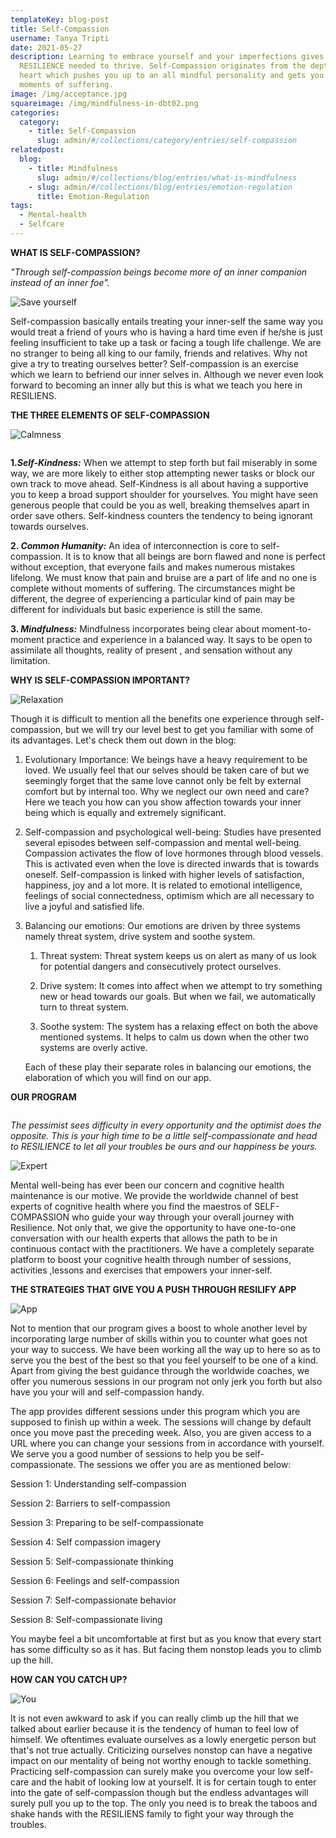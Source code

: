 ```yaml
---
templateKey: blog-post
title: Self-Compassion
username: Tanya Tripti
date: 2021-05-27
description: Learning to embrace yourself and your imperfections gives you the
  RESILIENCE needed to thrive. Self-Compassion originates from the depth of
  heart which pushes you up to an all mindful personality and gets you drop your
  moments of suffering.
image: /img/acceptance.jpg
squareimage: /img/mindfulness-in-dbt02.png
categories:
  category:
    - title: Self-Compassion
      slug: admin/#/collections/category/entries/self-compassion
relatedpost:
  blog:
    - title: Mindfulness
      slug: admin/#/collections/blog/entries/what-is-mindfulness
    - slug: admin/#/collections/blog/entries/emotion-regulation
      title: Emotion-Regulation
tags:
  - Mental-health
  - Selfcare
---
```

**WHAT IS SELF-COMPASSION?**

*"Through self-compassion beings become more of an inner companion instead of an inner foe".*

![Save yourself](/img/meditate-potrait.jpg "Save yourself")

Self-compassion basically entails treating your inner-self the same way you would treat a friend of yours who is having a hard time even if he/she is just feeling insufficient to take up a task or facing a tough life challenge. We are no stranger to being all king to our family, friends and relatives. Why not give a try to treating ourselves better? Self-compassion is an exercise which we learn to befriend our  inner selves in. Although we never even look forward to becoming an inner ally but this is what we teach you here in RESILIENS.

**THE THREE ELEMENTS OF SELF-COMPASSION**

![Calmness](/img/relax.jpg "Calmness")

![]()

**1.*Self-Kindness:*** When we attempt to step forth but fail miserably in some way, we are more likely to either stop attempting newer tasks or block our own track to move ahead. Self-Kindness is all about having a supportive you to keep a broad support shoulder for yourselves. You might have seen generous people that could be you as well, breaking themselves apart in order save others. Self-kindness counters the tendency to being ignorant towards ourselves.

**2. *Common Humanity:*** An idea of interconnection is core to self-compassion. It is to know that all beings are born flawed and none is perfect without exception, that everyone fails and makes numerous mistakes lifelong. We must know that pain and bruise are a part of life and no one is complete without moments of suffering. The circumstances might be different, the degree of experiencing a particular kind of pain may be different for individuals but basic experience is still the same.

**3. *Mindfulness:*** Mindfulness incorporates being clear about moment-to-moment practice and experience in a balanced way. It says to be open to assimilate all thoughts, reality of present , and sensation without any limitation.

**WHY IS SELF-COMPASSION IMPORTANT?**

![Relaxation](/img/personal-control.jpg "Relaxation")

Though it is difficult to mention all the benefits one experience through self-compassion, but we will try our level best to get you familiar with some of its advantages. Let's check them out down in the blog:

1. Evolutionary Importance: We beings have a heavy requirement to be loved. We usually feel that our selves should be taken care of but we seemingly forget that the same love cannot only be felt by external comfort but by internal too. Why we neglect our own need and care? Here we teach you how can you show affection towards your inner being which is equally and extremely significant.
2. Self-compassion and psychological well-being: Studies have presented several episodes between self-compassion and mental well-being. Compassion activates the flow of love hormones through blood vessels. This is activated even when the love is directed inwards that is towards oneself. Self-compassion is linked with higher levels of satisfaction, happiness, joy and a lot more. It is related to emotional intelligence, feelings of social connectedness, optimism which are all necessary to live a joyful and satisfied life.
3. Balancing our emotions: Our emotions are driven by three systems namely threat system, drive system and soothe system.

   1. Threat system: Threat system keeps us on alert as many of us look for potential dangers and consecutively protect ourselves.

   2. Drive system: It comes into affect when we attempt to try something new or head towards our goals. But when we fail, we automatically turn to threat system.

   3. Soothe system: The system has a relaxing effect on both the above mentioned systems. It helps to calm us down when the other two systems are overly active.

     Each of these play their separate roles in balancing our emotions, the elaboration of which you will find on our app. 

**OUR PROGRAM**

![]()

*The pessimist sees difficulty in every opportunity and the optimist does the opposite. This is your high time to be a little self-compassionate and head to RESILIENCE to let all your troubles be ours and our happiness be yours.*

![Expert](/img/mindful-attention.jpeg "Expert")

Mental well-being has ever been our concern and cognitive health maintenance is our motive. We provide the worldwide channel of best experts of cognitive health where you find the maestros of SELF-COMPASSION who guide your way through your overall journey with Resilience. Not only that, we give the opportunity to have one-to-one conversation with our health experts that allows the path to be in continuous contact with the practitioners. We have a completely separate platform to boost your cognitive health through number of sessions, activities ,lessons and exercises that empowers your inner-self.

**THE STRATEGIES THAT GIVE YOU A PUSH THROUGH RESILIFY APP**

![App](/img/mobile-usage.jpg "App")

Not to mention that our program gives a boost to whole another level by incorporating large number of skills within you to counter what goes not your way to success. We have been working all the way up to here so as to serve you the best of the best so that you feel yourself to be one of a kind. Apart from giving the best guidance through the worldwide coaches, we offer you numerous sessions in our program not only jerk you forth but also have you your will and self-compassion handy.

 The app provides different sessions under this program which you are supposed to finish up within a week. The sessions will change by default once you move past the preceding week. Also, you are given access to a URL where you can change your sessions from in accordance with yourself. We serve you a good number of sessions to help you be self-compassionate.  The sessions we offer you are as mentioned below:

Session 1: Understanding self-compassion

Session 2: Barriers to self-compassion

Session 3: Preparing to be self-compassionate

Session 4: Self compassion imagery

Session 5: Self-compassionate thinking

Session 6: Feelings and self-compassion

Session 7: Self-compassionate behavior

Session 8: Self-compassionate living

You maybe feel a bit uncomfortable at first but as you know that every start has some difficulty so as it has. But facing them nonstop leads you  to climb up the hill.

**HOW CAN YOU CATCH UP?**

![You](/img/cbt-anxiety.jpg "You")

It is not even awkward to ask if you can really climb up the hill that we talked about earlier because it is the tendency of human to feel low of himself. We oftentimes evaluate ourselves as a lowly energetic person but that's not true actually. Criticizing ourselves nonstop can have a negative impact on our mentality of being not worthy enough to tackle something. Practicing self-compassion can surely make you overcome your low self-care and the habit of looking low at yourself. It is for certain tough to enter into the gate of self-compassion though but the endless advantages will surely pull you up to the top. The only you need is to break the taboos and shake hands with the RESILIENS family to fight your way through the troubles.